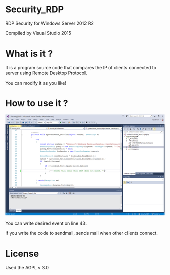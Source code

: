 # Security_RDP
RDP Security for Windows Server 2012 R2

Compiled by Visual Studio 2015

# What is it ?
It is a program source code that compares the IP of clients connected to server using Remote Desktop Protocol.

You can modify it as you like!


# How to use it ?
![src](/Security_RDP/src.png?raw=true "src")

You can write desired event on line 43.

If you write the code to sendmail, sends mail when other clients connect.


# License

Used the AGPL v 3.0
